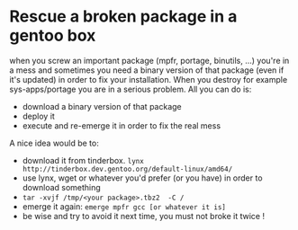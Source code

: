 # Rescue a broken package in a gentoo box
when you screw an important package (mpfr, portage, binutils, ...) you're in a mess and sometimes you need a binary 
version of that package (even if it's updated) in order to fix your installation. When you destroy for example sys-apps/portage
you are in a serious problem. All you can do is:

- download a binary version of that package
- deploy it
- execute and re-emerge it in order to fix the real mess

A nice idea would be to:

- download it from tinderbox.    `lynx http://tinderbox.dev.gentoo.org/default-linux/amd64/`
- use lynx, wget or whatever you'd prefer (or you have) in order to download something
- `tar -xvjf /tmp/<your package>.tbz2  -C /`
- emerge it again: `emerge mpfr gcc [or whatever it is]`
- be wise and try to avoid it next time, you must not broke it twice !
